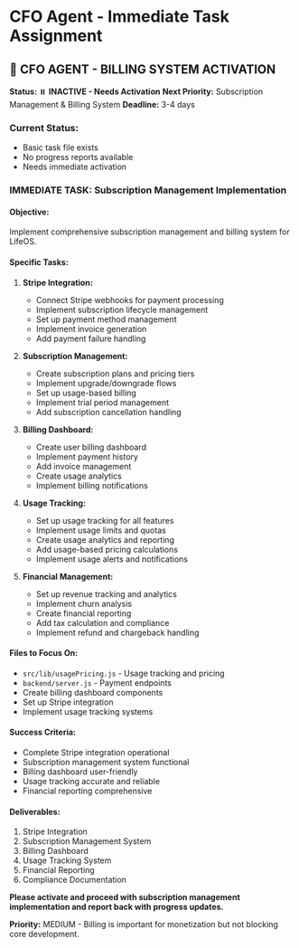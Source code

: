 # CFO Agent - Immediate Task Assignment

## 🎯 **CFO AGENT - BILLING SYSTEM ACTIVATION**

**Status:** ⏸️ **INACTIVE - Needs Activation**
**Next Priority:** Subscription Management & Billing System
**Deadline:** 3-4 days

### **Current Status:**
- Basic task file exists
- No progress reports available
- Needs immediate activation

### **IMMEDIATE TASK: Subscription Management Implementation**

#### **Objective:**
Implement comprehensive subscription management and billing system for LifeOS.

#### **Specific Tasks:**

1. **Stripe Integration:**
   - Connect Stripe webhooks for payment processing
   - Implement subscription lifecycle management
   - Set up payment method management
   - Implement invoice generation
   - Add payment failure handling

2. **Subscription Management:**
   - Create subscription plans and pricing tiers
   - Implement upgrade/downgrade flows
   - Set up usage-based billing
   - Implement trial period management
   - Add subscription cancellation handling

3. **Billing Dashboard:**
   - Create user billing dashboard
   - Implement payment history
   - Add invoice management
   - Create usage analytics
   - Implement billing notifications

4. **Usage Tracking:**
   - Set up usage tracking for all features
   - Implement usage limits and quotas
   - Create usage analytics and reporting
   - Add usage-based pricing calculations
   - Implement usage alerts and notifications

5. **Financial Management:**
   - Set up revenue tracking and analytics
   - Implement churn analysis
   - Create financial reporting
   - Add tax calculation and compliance
   - Implement refund and chargeback handling

#### **Files to Focus On:**
- `src/lib/usagePricing.js` - Usage tracking and pricing
- `backend/server.js` - Payment endpoints
- Create billing dashboard components
- Set up Stripe integration
- Implement usage tracking systems

#### **Success Criteria:**
- Complete Stripe integration operational
- Subscription management system functional
- Billing dashboard user-friendly
- Usage tracking accurate and reliable
- Financial reporting comprehensive

#### **Deliverables:**
1. Stripe Integration
2. Subscription Management System
3. Billing Dashboard
4. Usage Tracking System
5. Financial Reporting
6. Compliance Documentation

**Please activate and proceed with subscription management implementation and report back with progress updates.**

**Priority:** MEDIUM - Billing is important for monetization but not blocking core development.

